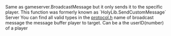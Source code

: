 <function name="SendNetMsg" parent="CBaseClient" type="libraryfunc">
	<description>
		Same as <page>gameserver.BroadcastMessage</page> but it only sends it to the specific player.
		<added version="0.7">
			This function was formerly known as `HolyLib.SendCustomMessage`
		</added>
	</description>
	<realm>Server</realm>
	<args>
		<arg name="type" type="number">You can find all valid types in the <a href="https://github.com/RaphaelIT7/gmod-holylib/blob/main/source/sourcesdk/protocol.h#L86-L145">protocol.h</a></arg>
		<arg name="name" type="string">name of broadcast message</arg>
		<arg name="buffer" type="bf_write">the message buffer</arg>
		<arg name="ply" type="Player">player to target. Can be a the userID(number) of a player</arg>
	</args>
</function>